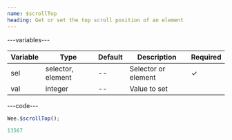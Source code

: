 ```yaml
---
name: $scrollTop
heading: Get or set the top scroll position of an element
---
```


---variables---

| Variable | Type              | Default | Description         | Required |
| -------- | ----------------- | ------- | ------------------- | -------- |
| sel      | selector, element | --      | Selector or element | &#10003; |
| val      | integer           | --      | Value to set        |          |

---code---

```javascript
Wee.$scrollTop();
```

```javascript
13567
```